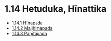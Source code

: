 

# 1.14 Hetuduka, Hīnattika

* [1.14.1 Hīnapada](1.14/1.14.1.md)
* [1.14.2 Majjhimapada](1.14/1.14.2.md)
* [1.14.3 Paṇītapada](1.14/1.14.3.md)



